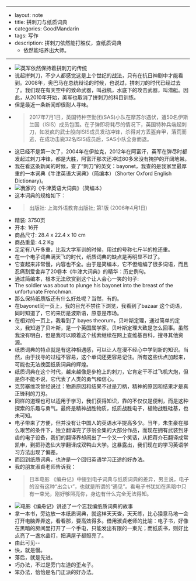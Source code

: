 - --
- layout: note
- title: 拼刺刀与纸质词典
- categories: GoodMandarin
- tags: 写作
- description: 拼刺刀依然能打胜仗，查纸质词典
    - 依然能培养出大师。
- --
- ![英军依然保持着拼刺刀的传统](http://upload-images.jianshu.io/upload_images/19107-36e6c3dfd54f154e.jpeg?imageMogr2/auto-orient/strip%7CimageView2/2/w/1240)
- 说起拼刺刀，不少人都感觉这是上个世纪的战法，只有在抗日神剧中才能看到。2008年，奥巴马在总统辩论的时候，也说过，拼刺刀的时代已经过去了。我们现在有天空中的致命武器，叫战机，水底下的攻击武器，叫潜艇。因此，从2010年开始，美军也取消了拼刺刀的科目训练。
- 但是最近一条新闻却很耐人寻味。
- > 2017年7月1日，英国特种空勤团(SAS)小队在摩苏尔遇伏，遭50名伊斯兰国（ISIS）成员包围。在子弹即将耗尽的情况下，英国特种兵端起刺刀，如发疯的武士般向ISIS成员发动冲锋，杀得对方丢盔弃甲，落荒而逃，在成功击毙32名ISIS成员后，SAS小队全身而退。
- 这已经不是第一次了，2004年在伊拉克，2012年在阿富汗，英军在弹尽时都发起过刺刀冲锋，都是大胜，阿富汗那次还冲过80多米没有掩护的开阔地带。
- 我在看这条新闻的时候，查了“刺刀”的英文：bayonet，我查的是我家里最厚重的一本词典《牛津英语大词典》（简编本）（Shorter Oxford English Dictionary)。
- ![我家的《牛津英语大词典》（简编本）](http://upload-images.jianshu.io/upload_images/19107-64f320ea6a7eb65f.jpg?imageMogr2/auto-orient/strip%7CimageView2/2/w/1240)
- 这本词典的规格如下：
- > 出版社: 上海外语教育出版社; 第1版 (2006年4月1日)
- 精装: 3750页
- 开本: 16开
- 商品尺寸: 28.4 x 22.4 x 10 cm
- 商品重量: 4.2 Kg
- 足足有八斤多重，比我大学军训的时候，用过的号称七斤半的枪还重。
- 在一个电子词典满天飞的时代，纸质词典的缺点是再明显不过了。
- 它查起来非常慢，内容也不全。由于是简编本，它不但缩编了很多词语，而且忍痛割爱舍弃了20卷本《牛津大词典》的精华：历史例句。
- 通过简编本，根本无法欣赏到这个让人会心一笑的句子:
- The soldier was about to plunge his bayonet into the breast of the unfortunate Frenchman.
- 那么保持纸质版还有什么好处呢？当然，有的。
- 在bayonet同一页上，我的目光不禁往下浏览，我看到了bazaar 这个词语，同时知道了，它的来历是波斯语，原意是市场。
- 在相对的一页上，我看到了 bayes theorum，贝叶斯定理，通过简单的定义，我知道了贝叶斯，是一个英国属学家。贝叶斯定理大致是怎么回事。虽然我没有明白，但是我可以顺着这个线索继续在网上查维基百科，搜寻其他资源。
- 纸质词典的特点就是有这种相遇感，可以让人在漫不经心中学到新的知识。当然，由于找寻的过程不容易，这个单词还更容易记住。所有这些优点加起来，可能也无法挽回纸质词典的辉煌。
- 纸质词典在这个时代，越来越像是步枪上的刺刀，它肯定干不过飞机大炮，但是你不能不说，它代表了人类的勇气和信心。 
- 克劳塞维茨曾经说过：物质原因和结果不过是刀柄，精神的原因和结果才是真正锋利的刀刃。
- 同样的道理也可以适用于学习，我们获得知识，靠的不仅仅是便利，而是这种探索的乐趣与勇气。最终是精神战胜物质，纸质战胜电子，植物战胜硅基，也未可知。
- 电子带来了方便，但并没有让中国人的英语水平提高多少。当年，朱生豪在那么艰苦的条件下，独立翻译完了莎翁全集的大部分作品，而现在拥有武装到牙齿的电子设备，我们的翻译界却闹出了一个又一个笑话，从把蒋介石翻译成常凯申，到把孙逸仙大学翻译成双鸭山大学。这暴露出，我们现在的学习英语学习方法出现了偏差。
- 而回到纸质词典，也许是一个回归英语学习正途的好办法。
- 我的朋友淑貞老师告诉我：
- > 日本电影 《编舟记》中提到电子词典与纸质词典的差异，男主说，电子的没有这种“出会い”，也就是所谓的“遇见”。看电子书犹如在黑暗中只有一束光，刚好够照亮你，身边有什么完全无法得知。
- ![电影《编舟记》讲述了一个忘我编纸质词典的故事](http://upload-images.jianshu.io/upload_images/19107-1750a9cefc7ced8b.jpg?imageMogr2/auto-orient/strip%7CimageView2/2/w/1240)
- 拿一本书，旁边放一本纸质词典，就这样天天查，天天练，比心猿意马地一会打开电脑弄弄这，看看那，要高效得多。借用淑貞老师的比喻：电子书，好像在黑暗的房间里打开了一个手电，只能发出有限的一束光；而纸质书，则好比点亮了一盏水晶灯，把满屋子都照亮了。
- 由此可见--
- 快，就是慢。
- 落后，就是先进。
- 巧办法，不过是旁门左道的歪点子。
- 笨办法，恰恰是名门正派的好办法。
